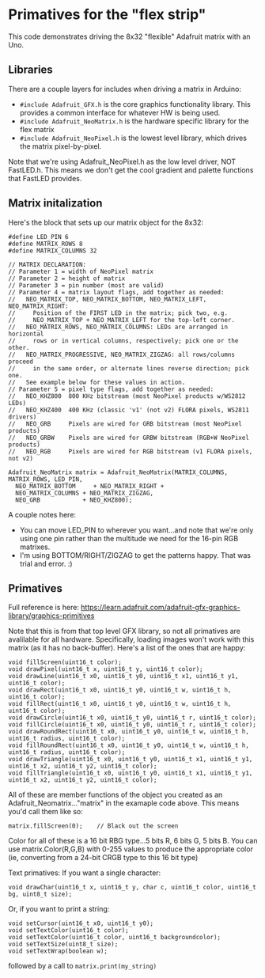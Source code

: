# Primatives for the "flex strip"
This code demonstrates driving the 8x32 "flexible" Adafruit matrix with an Uno.

## Libraries
There are a couple layers for includes when driving a matrix in Arduino:
* `#include Adafruit_GFX.h` is the core graphics functionality library.  This provides a common interface for whatever HW is being used.
* `#include Adafruit_NeoMatrix.h` is the hardware specific library for the flex matrix
* `#include Adafruit_NeoPixel.h` is the lowest level library, which drives the matrix pixel-by-pixel.

Note that we're using Adafruit_NeoPixel.h as the low level driver, NOT FastLED.h.  This means we don't get the cool gradient and palette functions that FastLED provides.

## Matrix initalization
Here's the block that sets up our matrix object for the 8x32:
```
#define LED_PIN 6
#define MATRIX_ROWS 8
#define MATRIX_COLUMNS 32

// MATRIX DECLARATION:
// Parameter 1 = width of NeoPixel matrix
// Parameter 2 = height of matrix
// Parameter 3 = pin number (most are valid)
// Parameter 4 = matrix layout flags, add together as needed:
//   NEO_MATRIX_TOP, NEO_MATRIX_BOTTOM, NEO_MATRIX_LEFT, NEO_MATRIX_RIGHT:
//     Position of the FIRST LED in the matrix; pick two, e.g.
//     NEO_MATRIX_TOP + NEO_MATRIX_LEFT for the top-left corner.
//   NEO_MATRIX_ROWS, NEO_MATRIX_COLUMNS: LEDs are arranged in horizontal
//     rows or in vertical columns, respectively; pick one or the other.
//   NEO_MATRIX_PROGRESSIVE, NEO_MATRIX_ZIGZAG: all rows/columns proceed
//     in the same order, or alternate lines reverse direction; pick one.
//   See example below for these values in action.
// Parameter 5 = pixel type flags, add together as needed:
//   NEO_KHZ800  800 KHz bitstream (most NeoPixel products w/WS2812 LEDs)
//   NEO_KHZ400  400 KHz (classic 'v1' (not v2) FLORA pixels, WS2811 drivers)
//   NEO_GRB     Pixels are wired for GRB bitstream (most NeoPixel products)
//   NEO_GRBW    Pixels are wired for GRBW bitstream (RGB+W NeoPixel products)
//   NEO_RGB     Pixels are wired for RGB bitstream (v1 FLORA pixels, not v2)

Adafruit_NeoMatrix matrix = Adafruit_NeoMatrix(MATRIX_COLUMNS, MATRIX_ROWS, LED_PIN,
  NEO_MATRIX_BOTTOM     + NEO_MATRIX_RIGHT +
  NEO_MATRIX_COLUMNS + NEO_MATRIX_ZIGZAG,
  NEO_GRB            + NEO_KHZ800);
```
A couple notes here:
* You can move LED_PIN to wherever you want...and note that we're only using one pin rather than the multitude we need for the 16-pin RGB matrixes.
* I'm using BOTTOM/RIGHT/ZIGZAG to get the patterns happy.  That was trial and error.  :)

##  Primatives
Full reference is here:
https://learn.adafruit.com/adafruit-gfx-graphics-library/graphics-primitives

Note that this is from that top level GFX library, so not all primatives are avalilable for all hardware.  Specifically, loading images won't work with this matrix (as it has no back-buffer).  Here's a list of the ones that are happy:
```
void fillScreen(uint16_t color);
void drawPixel(uint16_t x, uint16_t y, uint16_t color);
void drawLine(uint16_t x0, uint16_t y0, uint16_t x1, uint16_t y1, uint16_t color);
void drawRect(uint16_t x0, uint16_t y0, uint16_t w, uint16_t h, uint16_t color);
void fillRect(uint16_t x0, uint16_t y0, uint16_t w, uint16_t h, uint16_t color);
void drawCircle(uint16_t x0, uint16_t y0, uint16_t r, uint16_t color);
void fillCircle(uint16_t x0, uint16_t y0, uint16_t r, uint16_t color);
void drawRoundRect(uint16_t x0, uint16_t y0, uint16_t w, uint16_t h, uint16_t radius, uint16_t color);
void fillRoundRect(uint16_t x0, uint16_t y0, uint16_t w, uint16_t h, uint16_t radius, uint16_t color);
void drawTriangle(uint16_t x0, uint16_t y0, uint16_t x1, uint16_t y1, uint16_t x2, uint16_t y2, uint16_t color);
void fillTriangle(uint16_t x0, uint16_t y0, uint16_t x1, uint16_t y1, uint16_t x2, uint16_t y2, uint16_t color);
```
All of these are member functions of the object you created as an Adafruit_Neomatrix..."matrix" in the examaple code above.  This means you'd call them like so:
```
matrix.fillScreen(0);    // Black out the screen
```
Color for all of these is a 16 bit RBG type...5 bits R, 6 bits G, 5 bits B.  You can use matrix.Color(R,G,B) with 0-255 values to produce the appropriate color (ie, converting from a 24-bit CRGB type to this 16 bit type)

Text primatives:
If you want a single character:
```
void drawChar(uint16_t x, uint16_t y, char c, uint16_t color, uint16_t bg, uint8_t size);
```
Or, if you want to print a string:
```
void setCursor(uint16_t x0, uint16_t y0);
void setTextColor(uint16_t color);
void setTextColor(uint16_t color, uint16_t backgroundcolor);
void setTextSize(uint8_t size);
void setTextWrap(boolean w);
```
followed by a call to `matrix.print(my_string)`

